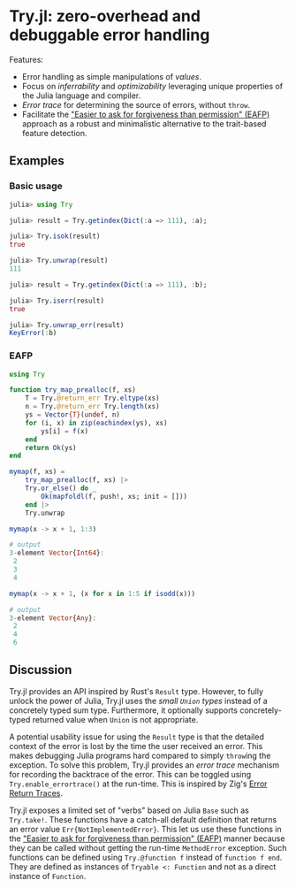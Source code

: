 # Try.jl: zero-overhead and debuggable error handling

Features:

* Error handling as simple manipulations of *values*.
* Focus on *inferrability* and *optimizability* leveraging unique properties of
  the Julia language and compiler.
* *Error trace* for determining the source of errors, without `throw`.
* Facilitate the ["Easier to ask for forgiveness than permission"
  (EAFP)](https://docs.python.org/3/glossary.html#term-EAFP) approach as a
  robust and minimalistic alternative to the trait-based feature detection.

## Examples

### Basic usage

```julia
julia> using Try

julia> result = Try.getindex(Dict(:a => 111), :a);

julia> Try.isok(result)
true

julia> Try.unwrap(result)
111

julia> result = Try.getindex(Dict(:a => 111), :b);

julia> Try.iserr(result)
true

julia> Try.unwrap_err(result)
KeyError(:b)
```

### EAFP

```julia
using Try

function try_map_prealloc(f, xs)
    T = Try.@return_err Try.eltype(xs)
    n = Try.@return_err Try.length(xs)
    ys = Vector{T}(undef, n)
    for (i, x) in zip(eachindex(ys), xs)
        ys[i] = f(x)
    end
    return Ok(ys)
end

mymap(f, xs) =
    try_map_prealloc(f, xs) |>
    Try.or_else() do _
        Ok(mapfoldl(f, push!, xs; init = []))
    end |>
    Try.unwrap

mymap(x -> x + 1, 1:3)

# output
3-element Vector{Int64}:
 2
 3
 4
```

```julia
mymap(x -> x + 1, (x for x in 1:5 if isodd(x)))

# output
3-element Vector{Any}:
 2
 4
 6
```

## Discussion

Try.jl provides an API inspired by Rust's `Result` type.  However, to fully
unlock the power of Julia, Try.jl uses the *small `Union` types* instead of a
concretely typed sum type.  Furthermore, it optionally supports concretely-typed
returned value when `Union` is not appropriate.

A potential usability issue for using the `Result` type is that the detailed
context of the error is lost by the time the user received an error.  This makes
debugging Julia programs hard compared to simply `throw`ing the exception.  To
solve this problem, Try.jl provides an *error trace* mechanism for recording the
backtrace of the error.  This can be toggled using `Try.enable_errortrace()` at
the run-time.  This is inspired by Zig's [Error Return
Traces](https://ziglang.org/documentation/master/#Error-Return-Traces).

Try.jl exposes a limited set of "verbs" based on Julia `Base` such as
`Try.take!`.  These functions have a catch-all default definition that returns
an error value `Err{NotImplementedError}`.  This let us use these functions in
the ["Easier to ask for forgiveness than permission"
(EAFP)](https://docs.python.org/3/glossary.html#term-EAFP) manner because they
can be called without getting the run-time `MethodError` exception.  Such
functions can be defined using `Try.@function f` instead of `function f end`.
They are defined as instances of `Tryable <: Function` and not as a direct
instance of `Function`.

